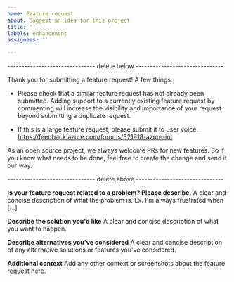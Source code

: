 ```yaml
---
name: Feature request
about: Suggest an idea for this project
title: ''
labels: enhancement
assignees: ''

---
```


------------------------------- delete below -------------------------------

Thank you for submitting a feature request! A few things:

- Please check that a similar feature request has not already been submitted. Adding support to a currently existing feature request by commenting will increase the visibility and importance of your request beyond submitting a duplicate request. 

- If this is a large feature request, please submit it to user voice.
https://feedback.azure.com/forums/321918-azure-iot

As an open source project, we always welcome PRs for new features. So if you know what needs to be done, feel free to create the change and send it our way.

------------------------------- delete above -------------------------------

**Is your feature request related to a problem? Please describe.**
A clear and concise description of what the problem is. Ex. I'm always frustrated when [...]

**Describe the solution you'd like**
A clear and concise description of what you want to happen.

**Describe alternatives you've considered**
A clear and concise description of any alternative solutions or features you've considered.

**Additional context**
Add any other context or screenshots about the feature request here.

